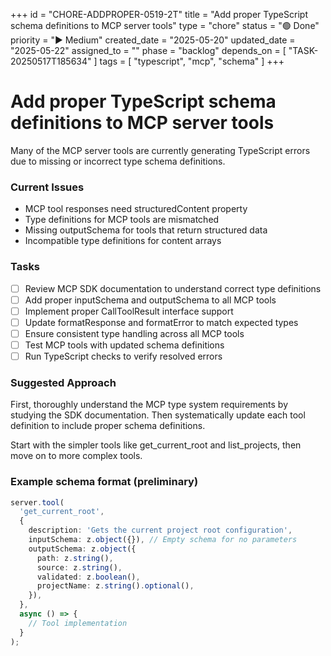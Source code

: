 +++
id = "CHORE-ADDPROPER-0519-2T"
title = "Add proper TypeScript schema definitions to MCP server tools"
type = "chore"
status = "🟢 Done"
priority = "▶️ Medium"
created_date = "2025-05-20"
updated_date = "2025-05-22"
assigned_to = ""
phase = "backlog"
depends_on = [ "TASK-20250517T185634" ]
tags = [ "typescript", "mcp", "schema" ]
+++

# Add proper TypeScript schema definitions to MCP server tools

Many of the MCP server tools are currently generating TypeScript errors due to missing or incorrect type schema definitions.

### Current Issues
- MCP tool responses need structuredContent property
- Type definitions for MCP tools are mismatched
- Missing outputSchema for tools that return structured data
- Incompatible type definitions for content arrays

### Tasks
- [ ] Review MCP SDK documentation to understand correct type definitions
- [ ] Add proper inputSchema and outputSchema to all MCP tools
- [ ] Implement proper CallToolResult interface support
- [ ] Update formatResponse and formatError to match expected types
- [ ] Ensure consistent type handling across all MCP tools
- [ ] Test MCP tools with updated schema definitions
- [ ] Run TypeScript checks to verify resolved errors

### Suggested Approach
First, thoroughly understand the MCP type system requirements by studying the SDK documentation. Then systematically update each tool definition to include proper schema definitions.

Start with the simpler tools like get_current_root and list_projects, then move on to more complex tools.

### Example schema format (preliminary)
```typescript
server.tool(
  'get_current_root', 
  {
    description: 'Gets the current project root configuration',
    inputSchema: z.object({}), // Empty schema for no parameters
    outputSchema: z.object({
      path: z.string(),
      source: z.string(),
      validated: z.boolean(),
      projectName: z.string().optional(),
    }),
  },
  async () => {
    // Tool implementation
  }
);
```
